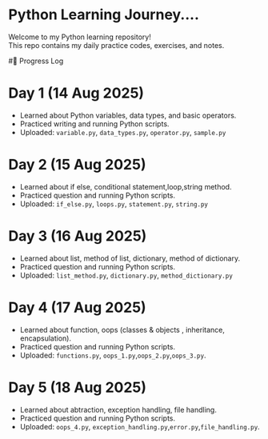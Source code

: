 # Python Learning Journey....

Welcome to my Python learning repository!  
This repo contains my daily practice codes, exercises, and notes.  

#📅 Progress Log

# Day 1 (14 Aug 2025)

- Learned about Python variables, data types, and basic operators.
- Practiced writing and running Python scripts.
- Uploaded: `variable.py`, `data_types.py`, `operator.py`, `sample.py`

# Day 2 (15 Aug 2025)

- Learned about if else, conditional statement,loop,string method.
- Practiced question and running Python scripts.
- Uploaded: `if_else.py`, `loops.py`, `statement.py`, `string.py`

# Day 3 (16 Aug 2025)

- Learned about list, method of list, dictionary, method of dictionary.
- Practiced question and running Python scripts.
- Uploaded: `list_method.py`, `dictionary.py`, `method_dictionary.py`


# Day 4 (17 Aug 2025)

- Learned about function, oops (classes & objects , inheritance, encapsulation).
- Practiced question and running Python scripts.
- Uploaded: `functions.py`, `oops_1.py`,`oops_2.py`,`oops_3.py`.

# Day 5 (18 Aug 2025)

- Learned about abtraction, exception handling, file handling.
- Practiced question and running Python scripts.
- Uploaded: `oops_4.py`, `exception_handling.py`,`error.py`,`file_handling.py`.


